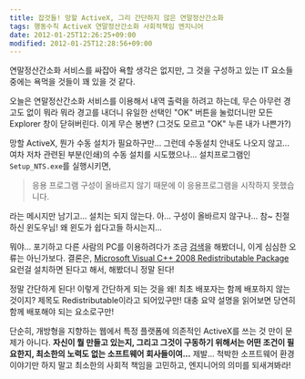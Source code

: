 ```yaml
---
title: 잡것들! 망할 ActiveX, 그리 간단하지 않은 연말정산간소화
tags: 행동수칙 ActiveX 연말정산간소화 사회적책임 엔지니어
date: 2012-01-25T12:26:25+09:00
modified: 2012-01-25T12:28:56+09:00
---
```

연말정산간소화 서비스를 싸잡아 욕할 생각은 없지만, 그 것을 구성하고
있는 IT 요소들 중에는 욕먹을 것들이 꽤 있을 것 같다.

오늘은 연말정산간소화 서비스를 이용해서 내역 출력을 하려고 하는데,
무슨 아무런 경고도 없이 뭐라 뭐라 경고를 내더니 유일한 선택인 "OK"
버튼을 눌렀더니만 모든 Explorer 창이 닫혀버린다. 이게 무슨 봉변?
(그것도 모르고 "OK" 누른 내가 나쁜가?)

망할 ActiveX, 뭔가 수동 설치가 필요하구만... 그런데 수동설치 안내도
나오지 않고... 여차 저차 관련된 부분(인쇄)의 수동 설치를 시도했으나...
설치프로그램인 `Setup_NTS.exe`를 실행시키면,

> 응용 프로그램 구성이 올바르지 않기 때문에 이 응용프로그램을
> 시작하지 못했습니다.

라는 메시지만 남기고... 설치는 되지 않는다. 아... 구성이 올바르지
않구나... 참~ 친절하신 윈도우님! 왜 윈도가 쉽다고들 하시는지...

뭐야... 포기하고 다른 사람의 PC를 이용하려다가 조금
[검색](http://www.google.co.kr/search?hl=ko&q=%22%EC%9D%91%EC%9A%A9+%ED%94%84%EB%A1%9C%EA%B7%B8%EB%9E%A8+%EA%B5%AC%EC%84%B1%EC%9D%B4+%EC%98%AC%EB%B0%94%EB%A5%B4%EC%A7%80+%EC%95%8A%EA%B8%B0+%EB%95%8C%EB%AC%B8%EC%97%90%22)을
해봤더니, 이게 심심한 오류는 아닌가보다. 결론은,
[Microsoft Visual C++ 2008 Redistributable Package](http://www.microsoft.com/download/en/details.aspx?id=29)
요런걸 설치하면 된다고 해서, 해봤더니 정말 된다!

정말 간단하게 된다! 이렇게 간단하게 되는 것을 왜! 최초 배포자는 함께
배포하지 않는 것이지? 제목도 Redistributable이라고 되어있구만! 대충
요약 설명을 읽어보면 당연히 함께 배포해야 되는 요소로구만!

단순히, 개방형을 지향하는 웹에서 특정 플랫폼에 의존적인 ActiveX를
쓰는 것 만이 문제가 아니다. **자신이 뭘 만들고 있는지, 그리고 그것이
구동하기 위해서는 어떤 조건이 필요한지, 최소한의 노력도 없는
소프트웨어 회사들이여...** 제발... 척박한 소프트웨어 환경 이야기만
하지 말고 최소한의 사회적 책임을 고민하고, 엔지니어의 의미를 되새겨봐라!

